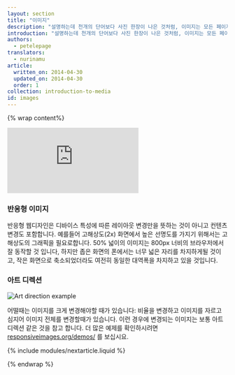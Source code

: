 ```yaml
---
layout: section
title: "이미지"
description: "설명하는데 천개의 단어보다 사진 한장이 나은 것처럼, 이미지는 모든 페이지의 중요한 역할을 합니다. 하지만 이미지는 종종 다운로드되는 용량의 대부분을 차지합니다. 반응형 웹 디자인을 통해 디바이스의 특성에 따라 우리의 레이아웃을 변경할 수 있을 뿐아니라 이미지 역시 변경할 수 있습니다."
introduction: "설명하는데 천개의 단어보다 사진 한장이 나은 것처럼, 이미지는 모든 페이지의 중요한 역할을 합니다. 하지만 이미지는 종종 다운로드되는 용량의 대부분을 차지합니다. 반응형 웹 디자인을 통해 디바이스의 특성에 따라 우리의 레이아웃을 변경할 수 있을 뿐아니라 이미지 역시 변경할 수 있습니다."
authors:
  - petelepage
translators:
  - nurinamu
article:
  written_on: 2014-04-30
  updated_on: 2014-04-30
  order: 1
collection: introduction-to-media
id: images
---
```


{% wrap content%}

<style>
  img, video, object {
    max-width: 100%;
  }

  img.center {
    display: block;
    margin-left: auto;
    margin-right: auto;
  }
</style>

<div class="media media--video">
  <iframe src="https://www.youtube.com/embed/vpRsLPI400U?controls=2&modestbranding=1&showinfo=0&utm-source=crdev-wf" frameborder="0" allowfullscreen=""></iframe>
</div>

### 반응형 이미지

반응형 웹디자인은 디바이스 특성에 따른 레이아웃 변경만을 뜻하는 것이 아니고 컨텐츠 변경도 포함합니다.
예를들어 고해상도(2x) 화면에서 높은 선명도를 가지기 위해서는 고해상도의 그래픽을 필요로합니다.
50% 넓이의 이미지는 800px 너비의 브라우저에서 잘 동작할 것 입니다, 하지만 좁은 화면의 폰에서는 너무 넓은 자리를 차지하게될 것이고,
작은 화면으로 축소되었더라도 여전히 동일한 대역폭을 차지하고 있을 것입니다.

### 아트 디렉션

<img class="center" src="img/art-direction.png" alt="Art direction example"
srcset="img/art-direction.png 1x, img/art-direction-2x.png 2x">

어떨때는 이미지를 크게 변경해야할 때가 있습니다: 비율을 변경하고 이미지를 자르고 심지어 이미지 전체를 변경할때가 있습니다.
이런 경우에 변경되는 이미지는 보통 아트 디렉션 같은 것을 참고 합니다. 더 많은 예제를 확인하시려면
[responsiveimages.org/demos/](http://responsiveimages.org/demos/) 를 보십시요.

{% include modules/nextarticle.liquid %}

{% endwrap %}
